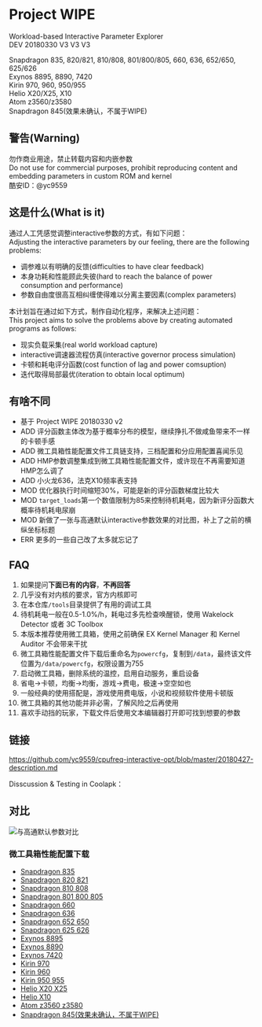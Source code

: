 # Project WIPE

Workload-based Interactive Parameter Explorer  
DEV 20180330 V3 V3 V3 

Snapdragon 835, 820/821, 810/808, 801/800/805, 660, 636, 652/650, 625/626  
Exynos 8895, 8890, 7420  
Kirin 970, 960, 950/955  
Helio X20/X25, X10  
Atom z3560/z3580  
Snapdragon 845(效果未确认，不属于WIPE)

## 警告(Warning)

勿作商业用途，禁止转载内容和内嵌参数  
Do not use for commercial purposes, prohibit reproducing content and embedding parameters in custom ROM and kernel  
酷安ID：@yc9559  

## 这是什么(What is it)

通过人工凭感觉调整interactive参数的方式，有如下问题：  
Adjusting the interactive parameters by our feeling, there are the following problems:  

- 调参难以有明确的反馈(difficulties to have clear feedback)
- 本身功耗和性能顾此失彼(hard to reach the balance of power consumption and performance)
- 参数自由度很高互相纠缠使得难以分离主要因素(complex parameters)

本计划旨在通过如下方式，制作自动化程序，来解决上述问题：  
This project aims to solve the problems above by creating automated programs as follows:  

- 现实负载采集(real world workload capture)
- interactive调速器流程仿真(interactive governor process simulation)
- 卡顿和耗电评分函数(cost function of lag and power comsuption)
- 迭代取得局部最优(iteration to obtain local optimum)

## 有啥不同

- 基于 Project WIPE 20180330 v2
- ADD 评分函数主体改为基于概率分布的模型，继续挣扎不做咸鱼带来不一样的卡顿手感
- ADD 微工具箱性能配置文件工具链支持，三档配置和分应用配置喜闻乐见
- ADD HMP参数调整集成到微工具箱性能配置文件，或许现在不再需要知道HMP怎么调了
- ADD 小火龙636，法克X10频率表支持
- MOD 优化器执行时间缩短30%，可能是新的评分函数梯度比较大
- MOD `target_loads`第一个数值限制为85来控制待机耗电，因为新评分函数大概率待机耗电尿崩
- MOD 新做了一张与高通默认interactive参数效果的对比图，补上了之前的横纵坐标标题
- ERR 更多的一些自己改了太多就忘记了

## FAQ

1. 如果提问**下面已有的内容**，**不再回答**
2. 几乎没有对内核的要求，官方内核即可
3. 在本仓库`/tools`目录提供了有用的调试工具
4. 待机耗电一般在0.5-1.0%/h，耗电过多先检查唤醒锁，使用 Wakelock Detector 或者 3C Toolbox
5. 本版本推荐使用微工具箱，使用之前确保 EX Kernel Manager 和 Kernel Auditor 不会带来干扰
6. 微工具箱性能配置文件下载后重命名为`powercfg`，复制到`/data`，最终该文件位置为`/data/powercfg`，权限设置为755
7. 启动微工具箱，删除系统的温控，启用自动服务，重启设备
8. 省电->卡顿，均衡->均衡，游戏->费电，极速->空空如也
9. 一般经典的使用搭配是，游戏使用费电版，小说和视频软件使用卡顿版
10. 微工具箱的其他功能并非必需，了解风险之后再使用
11. 喜欢手动挡的玩家，下载文件后使用文本编辑器打开即可找到想要的参数

## 链接

https://github.com/yc9559/cpufreq-interactive-opt/blob/master/20180427-description.md  

Disscussion & Testing in Coolapk：

## 对比

![与高通默认参数对比](https://github.com/yc9559/cpufreq-interactive-opt/raw/master/src/DEV180412.png)

### 微工具箱性能配置下载

- [Snapdragon 835](https://github.com/yc9559/cpufreq-interactive-opt/raw/master/vtools-powercfg/20180427/sd_835/powercfg.apk)
- [Snapdragon 820 821](https://github.com/yc9559/cpufreq-interactive-opt/raw/master/vtools-powercfg/20180427/sd_820_821/powercfg.apk)
- [Snapdragon 810 808](https://github.com/yc9559/cpufreq-interactive-opt/raw/master/vtools-powercfg/20180427/sd_810_808/powercfg.apk)
- [Snapdragon 801 800 805](https://github.com/yc9559/cpufreq-interactive-opt/raw/master/vtools-powercfg/20180427/sd_801_800_805/powercfg.apk)
- [Snapdragon 660](https://github.com/yc9559/cpufreq-interactive-opt/raw/master/vtools-powercfg/20180427/sd_660/powercfg.apk)
- [Snapdragon 636](https://github.com/yc9559/cpufreq-interactive-opt/raw/master/vtools-powercfg/20180427/sd_660/powercfg.apk)
- [Snapdragon 652 650](https://github.com/yc9559/cpufreq-interactive-opt/raw/master/vtools-powercfg/20180427/sd_652_650/powercfg.apk)
- [Snapdragon 625 626](https://github.com/yc9559/cpufreq-interactive-opt/raw/master/vtools-powercfg/20180427/sd_625_626/powercfg.apk)
- [Exynos 8895](https://github.com/yc9559/cpufreq-interactive-opt/raw/master/vtools-powercfg/20180427/exynos_8895/powercfg.apk)
- [Exynos 8890](https://github.com/yc9559/cpufreq-interactive-opt/raw/master/vtools-powercfg/20180427/exynos_8890/powercfg.apk)
- [Exynos 7420](https://github.com/yc9559/cpufreq-interactive-opt/raw/master/vtools-powercfg/20180427/exynos_7420/powercfg.apk)
- [Kirin 970](https://github.com/yc9559/cpufreq-interactive-opt/raw/master/vtools-powercfg/20180427/kirin_970/powercfg.apk)
- [Kirin 960](https://github.com/yc9559/cpufreq-interactive-opt/raw/master/vtools-powercfg/20180427/kirin_960/powercfg.apk)
- [Kirin 950 955](https://github.com/yc9559/cpufreq-interactive-opt/raw/master/vtools-powercfg/20180427/kirin_950_955/powercfg.apk)
- [Helio X20 X25](https://github.com/yc9559/cpufreq-interactive-opt/raw/master/vtools-powercfg/20180427/helio_x20_x25/powercfg.apk)
- [Helio X10](https://github.com/yc9559/cpufreq-interactive-opt/raw/master/vtools-powercfg/20180427/helio_x10/powercfg.apk)
- [Atom z3560 z3580](https://github.com/yc9559/cpufreq-interactive-opt/raw/master/vtools-powercfg/20180427/atom_z3560_z3580/powercfg.apk)
- [Snapdragon 845(效果未确认，不属于WIPE)](https://github.com/yc9559/cpufreq-interactive-opt/raw/master/vtools-powercfg/20180427/sd_845/powercfg.apk)
